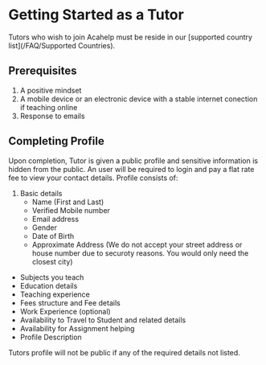 # Getting Started as a Tutor

Tutors who wish to join Acahelp must be reside in our [supported country list](/FAQ/Supported Countries).

## Prerequisites

1. A positive mindset
2. A mobile device or an electronic device with a stable internet conection if teaching online
3. Response to emails

## Completing Profile

Upon completion, Tutor is given a public profile and sensitive information is hidden from the public. An user will be required to login and pay a flat rate fee to view your contact details. Profile consists of:

1. Basic details
    - Name (First and Last)
    - Verified Mobile number
    - Email address
    - Gender
    - Date of Birth
    - Approximate Address (We do not accept your street address or house number due to securoty reasons. You would only need the closest city)
- Subjects you teach
- Education details
- Teaching experience
- Fees structure and Fee details
- Work Experience (optional)
- Availability to Travel to Student and related details
- Availability for Assignment helping
- Profile Description

Tutors profile will not be public if any of the required details not listed.
